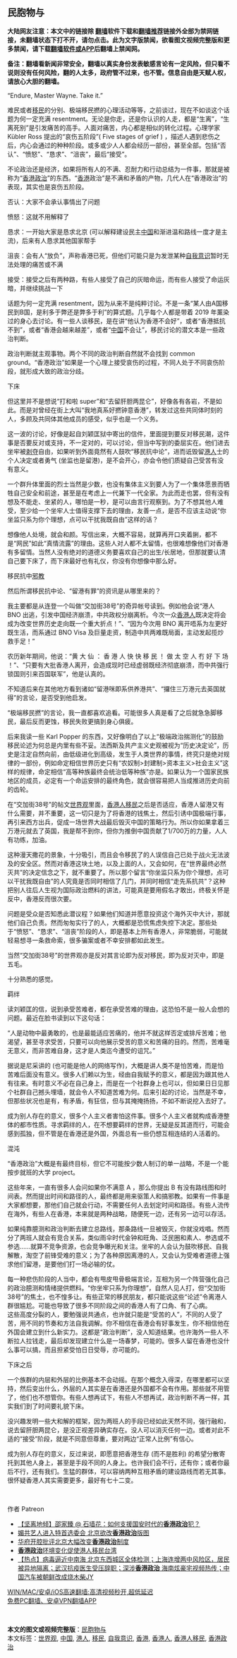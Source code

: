  <h2>民胞物与</h2> <p class="notice"><b>大陆网友注意：本文中的链接除 <a href="https://github.com/bannedbook/fanqiang" >翻墙</a>软件下载和<a href="https://github.com/killgcd/justmysocks/blob/master/README.md">翻墙推荐</a>链接外全部为禁网链接，未翻墙状态下打不开，请勿点击。此为文字版禁闻，欲看图文视频完整版和更多禁闻，请下载<a href="https://github.com/bannedbook/fanqiang">翻墙软件或APP</a>后翻墙上禁闻网。</p><p>备注：翻墙看新闻非常安全，翻墙以真实身份发表敏感言论有一定风险，但只看不说则没有任何风险，翻的人太多，政府管不过来，也不管。信息自由是天赋人权，请放心大胆的翻墙。</b></p>  <div class="entry">  <p>“Endure, Master Wayne. Take it.&#8221;</p> <p>难民或者<a href="https://www.bannedbook.org/bnews/tag/%e7%a7%bb%e6%b0%91/" class="st_tag internal_tag" rel="tag" title="标签 移民 下的日志">移民</a>的分别、极端移民撚的心理活动等等，之前谈过，现在不如谈这个话题为何一定充满 resentment。无论是你走，还是你认识的人走，都是“生离”，“生离死别”是引发痛苦的高手。人面对痛苦，内心都是相似的转化过程。心理学家 Kübler Ross 提出的“哀伤五阶段”( Five stages of grief ) ，描述人遇到悲伤之后，内心会通过的种种阶段。或多或少人人都会经历一部份，甚至全部。包括“否认”、“愤怒”、“恳求”、“沮丧”，最后“接受”。</p> <p>不论政治还是经济，如果将所有人的不满、忍耐力和行动总结为一件事，那就是被称为“<a href="https://www.bannedbook.org/bnews/tag/%E9%A6%99%E6%B8%AF%E6%94%BF%E6%B2%BB/" class="st_tag internal_tag" rel="tag" title="标签 香港政治 下的日志">香港政治</a>”的东西。“<a href="https://www.bannedbook.org/bnews/tag/%e9%a6%99%e6%b8%af/" class="st_tag internal_tag" rel="tag" title="标签 香港 下的日志">香港</a>政治”是不满和矛盾的产物，几代人在“香港政治”的表现，其实也是哀伤五阶段。</p> <p>否认：大家不会承认事情出了问题</p> <p>愤怒：这就不用解释了</p> <p>恳求：一开始大家是恳求北京 (可以解释建设民主<span class='wp_keywordlink_affiliate'><a href="https://www.bannedbook.org/" title="中国" target="_blank">中国</a></span>和渐进温和路线一度才是主流)，后来有人恳求其他国家帮手</p> <p>沮丧：会有人“放负”，声称香港已死，但他们可能只是为发泄某种<a href="https://www.bannedbook.org/bnews/tag/%E8%87%AA%E6%88%91%E6%84%8F%E8%AF%86/" class="st_tag internal_tag" rel="tag" title="标签 自我意识 下的日志">自我意识</a>暂时无法处理的痛苦或不满</p> <p>接受：接受之后有两种路，有些人接受了自己的灰暗命运，而有些人接受了命运灰暗，并继续挑战一下</p> <p>话题为何一定充满 resentment，因为从来不是纯粹讨论。不是一条“某人由A国移民到B国，是利多于弊还是弊多于利”的算式题。几乎每个人都是带着 2019 年薰染过的身心去讨论。有一些人谈移民，是在讲“他认为香港不会好”，或者“香港抵抗不到”，或者“香港会越来越差”，或者“<a href="https://www.bannedbook.org/bnews/tag/%E4%B8%AD%E5%9B%BD/" class="st_tag internal_tag" rel="tag" title="标签 中国 下的日志">中国</a>不会让”，移民讨论的潜文本是一些政治判断。</p> <p>政治判断就主观事物。两个不同的政治判断自然就不会找到 common ground。“香港政治”如果是一个心理上接受哀伤的过程，不同人处于不同哀伤阶段，就形成大致的政治分歧。</p> <p>下床</p>  <p>但这里并不是想说“打和啦 super”和“去留肝胆两昆仑”，好像各有各岩，不是如此。而是对曾经在街上大叫“我地真系好撚钟意香港”，转发过这些共同体时刻的人，多顾及共同体其他成员的感受，似乎也是一个义务。</p> <p>这一波的讨论，好像是起自刘颖匡狱中寄出的信件，里面提到要反对移民潮，这件事是否要反对或支持，不一定对的，可以讨论，但当中写到的委屈实在。他们进去坐牢被<span class='wp_keywordlink'><a href="https://www.bannedbook.org/forum2/topic21.html" title="《剥夺》 黄建民 著" target="_blank">剥夺</a></span>自由，如果听到外面竟然有人鼓吹“移民抗中论”，进而诋毁留<a href="https://www.bannedbook.org/bnews/tag/%e6%b8%af%e4%ba%ba/" class="st_tag internal_tag" rel="tag" title="标签 港人 下的日志">港人</a>士的个人决定或者勇气 (坐监也是留港)，是不会开心，亦会令他们质疑自己受苦有没有意义。</p> <p>一个群升体里面的烈士当然是少数，也没有集体主义到要人为了一个集体愿景而牺牲自己安全和前途，甚至是在考虑上一代兼下一代全家。为此而走也罢，但有没有想及不能走、坐紧的人，哪怕是一秒，是可以由言行观察到。为了不想其他人难受，至少给一个坐牢人士值得支撑下去的理由，友善一点，是否不应该主动说“你坐监只系为你个理想，点可以干扰我既自由”这样的话？</p> <p>想像他人处境，就会和颜。写信出来，大概不容易，就算再开口夹着脷，都不是“网民”如此“真情流露”的理由。这些人对人都不太留情，也很难想像他们对香港有多留情。当然人没有绝对的道德义务要喜欢自己的出生/长居地，但那就要认清自己要下床了，而下床最好也有礼仪，你没有你想像中那么好。</p> <p>移民抗中<span class='wp_keywordlink'><a href="https://www.bannedbook.org/forum11/topic281.html" title="禁片：评中国共产党的邪教本质" target="_blank">邪教</a></span></p> <p>然后所谓移民抗中论、“留港有罪”的资讯是从哪里来的？</p> <p>我主要都是从连登一个叫做“交加街38号”的奇异帐号读到。例如他会说“港人 BNO 出逃，引发中国经济崩溃，中共政权分崩离析。今次一众<a href="https://www.bannedbook.org/bnews/tag/%E9%A6%99%E6%B8%AF%E4%BA%BA/" class="st_tag internal_tag" rel="tag" title="标签 香港人 下的日志">香港人</a>既决定将会成为改变世界历史走向既一个重大折点！”、“因为今次用 BNO 离开唔系为左更好既生活，而系通过 BNO Visa 及巨量走资，制造中共两难既局面，主动发起揽炒救手足！”</p> <p>农历新年期间，他说：“黄 大 仙 ： 香 港 人 快 快 移 民 ！ 做 太 空 人 冇 好 下 场 ！”、“只要有大批香港人离开，会造成现时已经虚弱既经济彻底崩溃，而中共强行锁国则引来百国联军”，他是认真的。</p> <p>不知道后来在其他地方看到诸如“留港咪即系供养港共”、“攞住三万港元去英国就得”的言论，是否受到他启发。</p> <p>“极端移民撚”的言论，我一直都喜欢追看。可能很多人真是看了之后就急急脚移民，最后反而更蚀，移民失败更搞到身心俱疲。</p> <p>后来我读一些 Karl Popper 的东西，又好像明白了以上“极端政治揣测化”的鼓励移民论述为何总是内里有些不妥。法西斯及共产主义史观被视为“历史决定论”，历史是注定自然向前，由低级进化到高级，发生于人类世界的事情，终究只是绝对规律的一部份，例如命定相信世界历史只有“农奴制>封建制>资本主义>社会主义”这样的规律，命定相信“高等种族最终会统治低等种族”亦是。如果认为一个国家民族地区的成员，必定有一个命运安排的最终角色，就会很容易把人当成推进历史向前的齿轮。</p>  <p>在“交加街38号”的帖文<a href="https://www.bannedbook.org/bnews/tag/%E4%B8%96%E7%95%8C%E8%A7%82/" class="st_tag internal_tag" rel="tag" title="标签 世界观 下的日志">世界观</a>里面，<a href="https://www.bannedbook.org/bnews/tag/%E9%A6%99%E6%B8%AF%E4%BA%BA%E7%A7%BB%E6%B0%91/" class="st_tag internal_tag" rel="tag" title="标签 香港人移民 下的日志">香港人移民</a>之后是否适应，香港人留港又有什么需要，并不重要，这一切只是为了将香港的钱焦土，然后引诱中国极端行事，再引来西方出兵，促成一场世界大战最后毁灭中国的策略行为。所以你如果拿着三万港元就去了英国，我是帮不到你，但你为推倒中国贡献了1/700万的力量，人人有功练，加油。</p> <p>这种漫天撒花的景象，十分吸引，而且会令移民了的人误信自己已处于战火无法波及的安全区。然而对香港这块土地，以及上面的人，又会如何，在“世界最终必然灭共”的决定信念之下，就不重要了。所以那个留言“你坐监只系为你个理想，点可以干扰我既自由”的人究竟是否同时相信了几门，并同时相信“走先系抗共”？这种把别人往后人生视为国际政治燃料的讲法，可能真是要用假名才敢出，终极关怀是反中，香港反而很次要。</p> <p>问题是受众是否知悉此潜议程？如果他们知道并愿意投资这个海外灭中大计，那就他们自己负责。然而匆匆实行了的人，大概都是恐慌焦虑失控下决定。那些处于“愤怒”、“恳求”、“沮丧”阶段的人，即是基本上所有香港人，非常脆弱，可能就轻易想寻一条救命索，很多骗案或者不幸安排都如此发生。</p> <p>当然“交加街38号”的世界观亦是反对其言论即为反对移民，即为反对灭中，即是五毛。</p> <p>十分熟悉的感觉。</p> <p>羁绊</p> <p>读刘颖匡的信，说到承受苦难者，都在承受苦难的理由，这恐怕不是一般人会想的问题。最近在脸书读到以下这句话：</p> <p>“人是动物中最勇敢的，也是最能适应苦痛的，他并不就这样否定或排斥苦难；他渴望，甚至寻求受苦，只要可以向他展示受苦的意义和苦痛的目的。然而，苦难毫无意义，而非苦难自身，这才是人类迄今遭受的诅咒。”</p> <p>据说是尼采讲的 (也可能是他人的网络写作)，大概是讲人类不是怕苦难，而是怕苦难后面没有意义。很多人们赖以为生，经由自我赋予的意义，都是因为跟其他人有往来。有时意义不必在自己身上，而是在一个社群身上也可以，但如果日日见那个社群自己撼头埋墙，就会令人不知道苦难为何。后来引起的讨论，当然是不幸，但那些状况也是有，有矛盾，有狂信，但与其掩掩扬扬，不如不断说挖入去好了。</p> <p>成为别人存在的意义，很多个人主义者害怕这件事。很多个人主义者就构成香港整体的都市性质。寻求羁绊的人，在不想要羁绊的世界，无疑是反其道而行，可能会感到孤独，但不管是在香港还是外国，外面总有一些仍想互相连结的人活着的。</p> <p>混沌</p>  <p>“香港政治”大概是有最终目标，但它不可能按少数人制订的单一战略，不是一个能按步就班的大学 project。</p> <p>这些年来，一直有很多人会问如果你不满意 A ，那么你提出 B 有没有路线图和时间表。然而提出时间和路径的人，最终都是用来驱策人和搞邪教。如果有一件事是大家都想要，那他们自己就会行动，不需要任何人去划定时间和路径。有些人流传在海外，有些人在香港，本来就是两种战略，随便死一边，还有另一边可以存活。</p> <p>如果纯靠臆测和政治判断去建立总路线，那条路线一旦被毁灭，你就没戏唱。然而分了两班人就会有竞合关系，类似雨伞时代金钟和旺角、泛民圈和素人、参选或不参选……就算不竞争资源，也会竞争曝光和关注。坐牢的人会认为鼓吹移民、自我解散，淘空了前锋受难的意义；为了各种原因离港的人，又会认为受难者道德上强求他们留港，是要他们打一场必输的仗。</p> <p>每一种悲伤阶段的人当中，都会有甩皮甩骨极端言论，互相为另一个阵营强化自己的政治臆测和情绪提供燃料。“你坐牢只系为你理想”，自然人见人打，但“交加街38号”的焦土，也不惶多让。有些正常的移民朋友，都只能说这些“论述”令离港人群很尴尬。可能也导致了很多不同阶段之间的香港人有了口角、有了心病。<br /> 这些高度分裂的人，要勉强说共通点，也许就只能是“受苦的人”，不同的人受了苦，用不同的节奏和方法自我调解。你不相信在香港会有好事发生，你不相信他在外国会建立到什么新实力。这都是“政治判断”，没人知道结果。也许海外一些人不断拉人拉钱走，最后却发现建立什么是一场春梦，可能的。很多人留在香港也没什么事可以搞，而且担紧受怕日日受辱，亦可能的。</p> <p>下床之后</p> <p>一个族群的内层和外层的比例基本不会动摇。在那个概念入得深，在哪里都可以坚持，然后变出什么，外层的人其实是在香港还是外国都不会有作用。那些就不用管了，他们也不想管你。有些人想再试下，有些人不想再试，政治判断不再一样，其实我们到了时间要礼貌下床。</p> <p>没兴趣发明一些大和解的框架，因为两班人的手段已经如此天然不同，强行融和，说去留肝胆两昆仑，是没正视差异确实存在。没人可以消灭任何一边。或者对此不适的“接受”阶段，就是不同意但尊重，要对两边“正常人比例”有信心。</p> <p>成为别人存在的意义，反过来说，即愿意把香港生存 (而不是胜利) 的希望分散寄托到其他人身上，甚至是手段不同的人身上。也许我们会不行，还有你；或者你最后不行，还有我们。生猛的群体，可以容纳两种互相矛盾的建设路线而若无其事。很怀疑香港人其实需要更多，最好有七十二变。</p> <p> </p> <p>作者 Patreon</p> <ul class='op-related-articles' title='相关阅读'> <li><a href='https://www.bannedbook.org/bnews/comments/20210518/1548798.html' target='_blank'>【坚离地倾】邵家臻 @ 石墙花：如何支援国安时代的<b>香港政治</b>犯？</a></li> <li><a href='https://www.bannedbook.org/bnews/comments/20210414/1526051.html' target='_blank'>媚共艺人进入特首选委会 北京欲改<b>香港政治</b>版图</a></li> <li><a href='https://www.bannedbook.org/bnews/cnnews/hknews/20210312/1503544.html' target='_blank'>华府开腔批评北京大幅改变<b>香港政治</b>制度</a></li> <li><a href='https://www.bannedbook.org/bnews/headline/20210225/1493271.html' target='_blank'><b>香港政治</b>环境变化促使港人移民台湾</a></li> <li><a href='https://www.bannedbook.org/bnews/bannedvideo/20210124/1484119.html' target='_blank'>【热点】病毒逼近中南海 北京东西城区全体检测；上海连增两中风险区，居民被异地隔离；武汉抗疫医生受压辞职；深涉<b>香港政治</b> 海南炫豪宅视频热传；中国汽车被朝鲜改成烧木柴JY</a></li> </ul> <p class="texttj"> <a href="https://github.com/bannedbook/fanqiang/wiki/V2ray%E6%9C%BA%E5%9C%BA" target="_blank">WIN/MAC/安卓/iOS高速翻墙:高清视频秒开,超低延迟</a><br/> <a href="https://github.com/bannedbook/fanqiang/wiki/%E7%A6%81%E9%97%BB%E7%BD%91%E5%AE%89%E5%8D%93%E7%BF%BB%E5%A2%99%E6%96%B0%E9%97%BBAPP" target="_blank">免费PC翻墙、安卓VPN翻墙APP</a></p> <p> </p><a name='sharetosocial'></a>       <div><b>本文的图文或视频完整版</b>：<a href='https://www.bannedbook.org/bnews/comments/20210521/1550670.html'>民胞物与</a></div>  </div><!--END ENTRY--> <div class="postfooter"> <div>本文标签：<a href="https://www.bannedbook.org/bnews/tag/%E4%B8%96%E7%95%8C%E8%A7%82/" rel="tag">世界观</a>, <a href="https://www.bannedbook.org/bnews/tag/%E4%B8%AD%E5%9B%BD/" rel="tag">中国</a>, <a href="https://www.bannedbook.org/bnews/tag/%e6%b8%af%e4%ba%ba/" rel="tag">港人</a>, <a href="https://www.bannedbook.org/bnews/tag/%e7%a7%bb%e6%b0%91/" rel="tag">移民</a>, <a href="https://www.bannedbook.org/bnews/tag/%E8%87%AA%E6%88%91%E6%84%8F%E8%AF%86/" rel="tag">自我意识</a>, <a href="https://www.bannedbook.org/bnews/tag/%e9%a6%99%e6%b8%af/" rel="tag">香港</a>, <a href="https://www.bannedbook.org/bnews/tag/%E9%A6%99%E6%B8%AF%E4%BA%BA/" rel="tag">香港人</a>, <a href="https://www.bannedbook.org/bnews/tag/%E9%A6%99%E6%B8%AF%E4%BA%BA%E7%A7%BB%E6%B0%91/" rel="tag">香港人移民</a>, <a href="https://www.bannedbook.org/bnews/tag/%E9%A6%99%E6%B8%AF%E6%94%BF%E6%B2%BB/" rel="tag">香港政治</a></div>  </div><!--END POSTFOOTER--> 